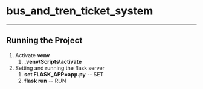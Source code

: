 # bus_and_tren_ticket_system
-------------------

## Running the Project
1. Activate **venv**
   1. **.venv\Scripts\activate**
2. Setting and running the flask server
   1. **set FLASK_APP=app.py** -- SET
   2. **flask run** -- RUN

